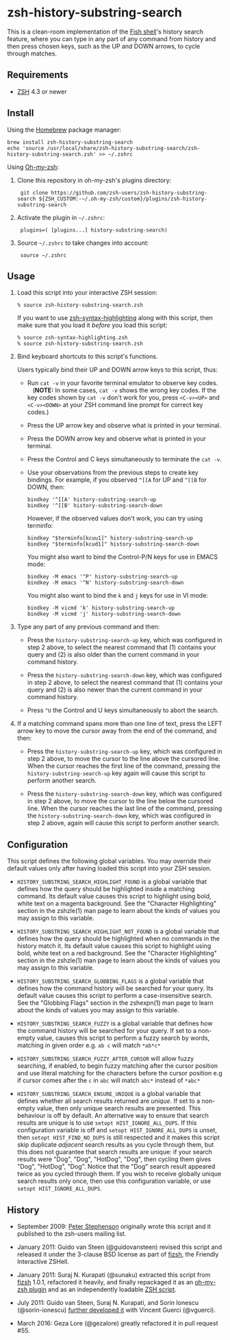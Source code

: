 # zsh-history-substring-search

This is a clean-room implementation of the [Fish shell][1]'s history search
feature, where you can type in any part of any command from history and then
press chosen keys, such as the UP and DOWN arrows, to cycle through matches.

[1]: http://fishshell.com
[2]: http://www.zsh.org/mla/users/2009/msg00818.html
[3]: http://sourceforge.net/projects/fizsh/
[4]: https://github.com/robbyrussell/oh-my-zsh/pull/215
[5]: https://github.com/zsh-users/zsh-history-substring-search
[6]: https://github.com/zsh-users/zsh-syntax-highlighting


Requirements
------------------------------------------------------------------------------

* [ZSH](http://zsh.sourceforge.net) 4.3 or newer

Install
------------------------------------------------------------------------------

Using the [Homebrew]( https://brew.sh ) package manager:

    brew install zsh-history-substring-search
    echo 'source /usr/local/share/zsh-history-substring-search/zsh-history-substring-search.zsh' >> ~/.zshrc

Using [Oh-my-zsh](https://github.com/robbyrussell/oh-my-zsh):

1. Clone this repository in oh-my-zsh's plugins directory:

        git clone https://github.com/zsh-users/zsh-history-substring-search ${ZSH_CUSTOM:-~/.oh-my-zsh/custom}/plugins/zsh-history-substring-search

2. Activate the plugin in `~/.zshrc`:

        plugins=( [plugins...] history-substring-search)

3. Source `~/.zshrc`  to take changes into account:

        source ~/.zshrc

Usage
------------------------------------------------------------------------------

1.  Load this script into your interactive ZSH session:

        % source zsh-history-substring-search.zsh

    If you want to use [zsh-syntax-highlighting][6] along with this script,
    then make sure that you load it *before* you load this script:

        % source zsh-syntax-highlighting.zsh
        % source zsh-history-substring-search.zsh

2.  Bind keyboard shortcuts to this script's functions.

    Users typically bind their UP and DOWN arrow keys to this script, thus:
    * Run `cat -v` in your favorite terminal emulator to observe key codes.
      (**NOTE:** In some cases, `cat -v` shows the wrong key codes.  If the
      key codes shown by `cat -v` don't work for you, press `<C-v><UP>` and
      `<C-v><DOWN>` at your ZSH command line prompt for correct key codes.)
    * Press the UP arrow key and observe what is printed in your terminal.
    * Press the DOWN arrow key and observe what is printed in your terminal.
    * Press the Control and C keys simultaneously to terminate the `cat -v`.
    * Use your observations from the previous steps to create key bindings.
      For example, if you observed `^[[A` for UP and `^[[B` for DOWN, then:

          bindkey '^[[A' history-substring-search-up
          bindkey '^[[B' history-substring-search-down

      However, if the observed values don't work, you can try using terminfo:

          bindkey "$terminfo[kcuu1]" history-substring-search-up
          bindkey "$terminfo[kcud1]" history-substring-search-down

      You might also want to bind the Control-P/N keys for use in EMACS mode:

          bindkey -M emacs '^P' history-substring-search-up
          bindkey -M emacs '^N' history-substring-search-down

      You might also want to bind the `k` and `j` keys for use in VI mode:

          bindkey -M vicmd 'k' history-substring-search-up
          bindkey -M vicmd 'j' history-substring-search-down

3.  Type any part of any previous command and then:

    * Press the `history-substring-search-up` key, which was configured in
      step 2 above, to select the nearest command that (1) contains your query
      and (2) is also older than the current command in your command history.

    * Press the `history-substring-search-down` key, which was configured in
      step 2 above, to select the nearest command that (1) contains your query
      and (2) is also newer than the current command in your command history.

    * Press `^U` the Control and U keys simultaneously to abort the search.

4.  If a matching command spans more than one line of text, press the LEFT
    arrow key to move the cursor away from the end of the command, and then:

    * Press the `history-substring-search-up` key, which was configured in
      step 2 above, to move the cursor to the line above the cursored line.
      When the cursor reaches the first line of the command, pressing the
      `history-substring-search-up` key again will cause this script to
      perform another search.

    * Press the `history-substring-search-down` key, which was configured in
      step 2 above, to move the cursor to the line below the cursored line.
      When the cursor reaches the last line of the command, pressing the
      `history-substring-search-down` key, which was configured in step 2
      above, again will cause this script to perform another search.


Configuration
------------------------------------------------------------------------------

This script defines the following global variables. You may override their
default values only after having loaded this script into your ZSH session.

* `HISTORY_SUBSTRING_SEARCH_HIGHLIGHT_FOUND` is a global variable that defines
  how the query should be highlighted inside a matching command. Its default
  value causes this script to highlight using bold, white text on a magenta
  background. See the "Character Highlighting" section in the zshzle(1) man
  page to learn about the kinds of values you may assign to this variable.

* `HISTORY_SUBSTRING_SEARCH_HIGHLIGHT_NOT_FOUND` is a global variable that
  defines how the query should be highlighted when no commands in the
  history match it. Its default value causes this script to highlight using
  bold, white text on a red background. See the "Character Highlighting"
  section in the zshzle(1) man page to learn about the kinds of values you
  may assign to this variable.

* `HISTORY_SUBSTRING_SEARCH_GLOBBING_FLAGS` is a global variable that defines
  how the command history will be searched for your query. Its default value
  causes this script to perform a case-insensitive search. See the "Globbing
  Flags" section in the zshexpn(1) man page to learn about the kinds of
  values you may assign to this variable.

* `HISTORY_SUBSTRING_SEARCH_FUZZY` is a global variable that defines
  how the command history will be searched for your query. If set to a non-empty
  value, causes this script to perform a fuzzy search by words, matching in
  given order e.g. `ab c` will match `*ab*c*`
  
* `HISTORY_SUBSTRING_SEARCH_FUZZY_AFTER_CURSOR` will allow fuzzy searching, if
  enabled, to begin fuzzy matching after the cursor position and use literal
  matching for the characters before the cursor position e.g if cursor comes 
  after the `c` in `abc` will match `abc*` instead of `*abc*`

* `HISTORY_SUBSTRING_SEARCH_ENSURE_UNIQUE` is a global variable that defines
  whether all search results returned are _unique_. If set to a non-empty
  value, then only unique search results are presented. This behaviour is off
  by default. An alternative way to ensure that search results are unique is
  to use `setopt HIST_IGNORE_ALL_DUPS`. If this configuration variable is off
  and `setopt HIST_IGNORE_ALL_DUPS` is unset, then `setopt HIST_FIND_NO_DUPS`
  is still respected and it makes this script skip duplicate _adjacent_ search
  results as you cycle through them, but this does not guarantee that search
  results are unique: if your search results were "Dog", "Dog", "HotDog",
  "Dog", then cycling them gives "Dog", "HotDog", "Dog". Notice that the "Dog"
  search result appeared twice as you cycled through them. If you wish to
  receive globally unique search results only once, then use this
  configuration variable, or use `setopt HIST_IGNORE_ALL_DUPS`.


History
------------------------------------------------------------------------------

* September 2009: [Peter Stephenson][2] originally wrote this script and it
  published to the zsh-users mailing list.

* January 2011: Guido van Steen (@guidovansteen) revised this script and
  released it under the 3-clause BSD license as part of [fizsh][3], the
  Friendly Interactive ZSHell.

* January 2011: Suraj N. Kurapati (@sunaku) extracted this script from
  [fizsh][3] 1.0.1, refactored it heavily, and finally repackaged it as an
  [oh-my-zsh plugin][4] and as an independently loadable [ZSH script][5].

* July 2011: Guido van Steen, Suraj N. Kurapati, and Sorin Ionescu
  (@sorin-ionescu) [further developed it][4] with Vincent Guerci (@vguerci).

* March 2016: Geza Lore (@gezalore) greatly refactored it in pull request #55.
